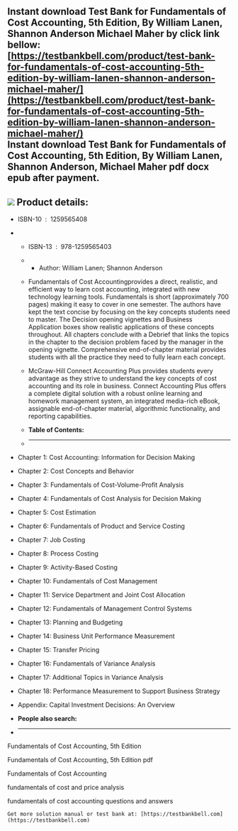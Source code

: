 Instant download **Test Bank for Fundamentals of Cost Accounting, 5th Edition, By William Lanen, Shannon Anderson Michael Maher** by click link bellow:  
[https://testbankbell.com/product/test-bank-for-fundamentals-of-cost-accounting-5th-edition-by-william-lanen-shannon-anderson-michael-maher/](https://testbankbell.com/product/test-bank-for-fundamentals-of-cost-accounting-5th-edition-by-william-lanen-shannon-anderson-michael-maher/)  
**Instant download Test Bank for Fundamentals of Cost Accounting, 5th Edition, By William Lanen, Shannon Anderson, Michael Maher pdf docx epub after payment.**
---------------------------------------------------------------------------------------------------------------------------------------------------------------


![](https://testbankbell.com/wp-content/uploads/2023/05/9781259565403_TestBank.jpg)
**Product details:**
--------------------


* ISBN-10 ‏ : ‎ 1259565408
* * ISBN-13 ‏ : ‎ 978-1259565403
  * * Author: William Lanen; Shannon Anderson
   
  * Fundamentals of Cost Accountingprovides a direct, realistic, and efficient way to learn cost accounting, integrated with new technology learning tools. Fundamentals is short (approximately 700 pages) making it easy to cover in one semester. The authors have kept the text concise by focusing on the key concepts students need to master. The Decision opening vignettes and Business Application boxes show realistic applications of these concepts throughout. All chapters conclude with a Debrief that links the topics in the chapter to the decision problem faced by the manager in the opening vignette. Comprehensive end-of-chapter material provides students with all the practice they need to fully learn each concept.
 
  * McGraw-Hill Connect Accounting Plus provides students every advantage as they strive to understand the key concepts of cost accounting and its role in business. Connect Accounting Plus offers a complete digital solution with a robust online learning and homework management system, an integrated media-rich eBook, assignable end-of-chapter material, algorithmic functionality, and reporting capabilities.
  * **Table of Contents:**
  * ----------------------
 
* Chapter 1: Cost Accounting: Information for Decision Making
* Chapter 2: Cost Concepts and Behavior
* Chapter 3: Fundamentals of Cost-Volume-Profit Analysis
* Chapter 4: Fundamentals of Cost Analysis for Decision Making
* Chapter 5: Cost Estimation
* Chapter 6: Fundamentals of Product and Service Costing
* Chapter 7: Job Costing
* Chapter 8: Process Costing
* Chapter 9: Activity-Based Costing
* Chapter 10: Fundamentals of Cost Management
* Chapter 11: Service Department and Joint Cost Allocation
* Chapter 12: Fundamentals of Management Control Systems
* Chapter 13: Planning and Budgeting
* Chapter 14: Business Unit Performance Measurement
* Chapter 15: Transfer Pricing
* Chapter 16: Fundamentals of Variance Analysis
* Chapter 17: Additional Topics in Variance Analysis
* Chapter 18: Performance Measurement to Support Business Strategy
* Appendix: Capital Investment Decisions: An Overview
* **People also search:**
* -----------------------

Fundamentals of Cost Accounting, 5th Edition

Fundamentals of Cost Accounting, 5th Edition pdf

Fundamentals of Cost Accounting

fundamentals of cost and price analysis

fundamentals of cost accounting questions and answers


    Get more solution manual or test bank at: [https://testbankbell.com](https://testbankbell.com)
